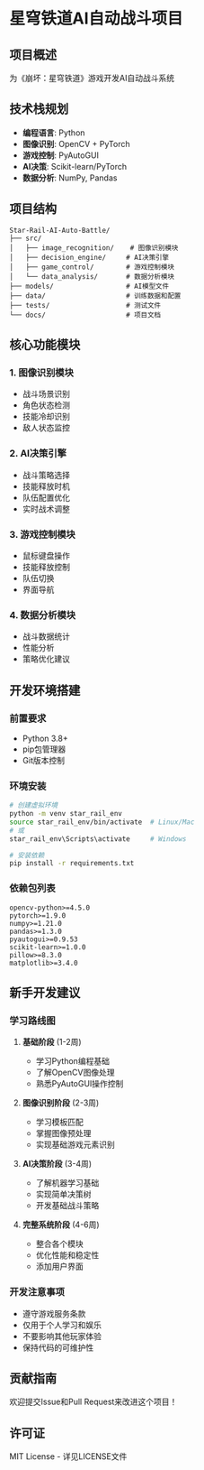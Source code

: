 # 星穹铁道AI自动战斗项目

## 项目概述
为《崩坏：星穹铁道》游戏开发AI自动战斗系统

## 技术栈规划
- **编程语言**: Python
- **图像识别**: OpenCV + PyTorch
- **游戏控制**: PyAutoGUI
- **AI决策**: Scikit-learn/PyTorch
- **数据分析**: NumPy, Pandas

## 项目结构
```
Star-Rail-AI-Auto-Battle/
├── src/
│   ├── image_recognition/    # 图像识别模块
│   ├── decision_engine/     # AI决策引擎
│   ├── game_control/        # 游戏控制模块
│   └── data_analysis/       # 数据分析模块
├── models/                  # AI模型文件
├── data/                    # 训练数据和配置
├── tests/                   # 测试文件
└── docs/                    # 项目文档
```

## 核心功能模块

### 1. 图像识别模块
- 战斗场景识别
- 角色状态检测
- 技能冷却识别
- 敌人状态监控

### 2. AI决策引擎
- 战斗策略选择
- 技能释放时机
- 队伍配置优化
- 实时战术调整

### 3. 游戏控制模块
- 鼠标键盘操作
- 技能释放控制
- 队伍切换
- 界面导航

### 4. 数据分析模块
- 战斗数据统计
- 性能分析
- 策略优化建议

## 开发环境搭建

### 前置要求
- Python 3.8+
- pip包管理器
- Git版本控制

### 环境安装
```bash
# 创建虚拟环境
python -m venv star_rail_env
source star_rail_env/bin/activate  # Linux/Mac
# 或
star_rail_env\Scripts\activate     # Windows

# 安装依赖
pip install -r requirements.txt
```

### 依赖包列表
```
opencv-python>=4.5.0
pytorch>=1.9.0
numpy>=1.21.0
pandas>=1.3.0
pyautogui>=0.9.53
scikit-learn>=1.0.0
pillow>=8.3.0
matplotlib>=3.4.0
```

## 新手开发建议

### 学习路线图
1. **基础阶段** (1-2周)
   - 学习Python编程基础
   - 了解OpenCV图像处理
   - 熟悉PyAutoGUI操作控制

2. **图像识别阶段** (2-3周)
   - 学习模板匹配
   - 掌握图像预处理
   - 实现基础游戏元素识别

3. **AI决策阶段** (3-4周)
   - 了解机器学习基础
   - 实现简单决策树
   - 开发基础战斗策略

4. **完整系统阶段** (4-6周)
   - 整合各个模块
   - 优化性能和稳定性
   - 添加用户界面

### 开发注意事项
- 遵守游戏服务条款
- 仅用于个人学习和娱乐
- 不要影响其他玩家体验
- 保持代码的可维护性

## 贡献指南
欢迎提交Issue和Pull Request来改进这个项目！

## 许可证
MIT License - 详见LICENSE文件